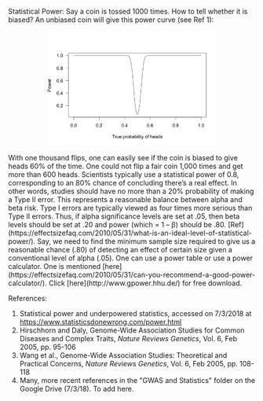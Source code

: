 
Statistical Power: Say a coin is tossed 1000 times. How to tell whether it is biased? An unbiased coin will give this power curve (see Ref 1):
<p align="center">
  <img src=https://github.com/iShankar/Atherosclerosis/blob/master/Statistics/power-curve-1000.png width="350">
</p>
With one thousand flips, one can easily see if the coin is biased to give heads 60% of the time. One could not flip a fair coin 1,000 times and get more than 600 heads. Scientists typically use a statistical power of 0.8, corresponding to an 80% chance of concluding there’s a real effect. In other words, studies should have no more than a 20% probability of making a Type II error. This represents a reasonable balance between alpha and beta risk. Type I errors are typically viewed as four times more serious than Type II errors. Thus, if alpha significance levels are set at .05, then beta levels should be set at .20 and power (which = 1 – β) should be .80.  [Ref](https://effectsizefaq.com/2010/05/31/what-is-an-ideal-level-of-statistical-power/). Say, we need to find the minimum sample size required to give us a reasonable chance (.80) of detecting an effect of certain size given a conventional level of alpha (.05). One can use a power table or use a power calculator. One is mentioned [here](https://effectsizefaq.com/2010/05/31/can-you-recommend-a-good-power-calculator/). Click [here](http://www.gpower.hhu.de/) for free download.   

References:
 1. Statistical power and underpowered statistics, accessed on 7/3/2018 at https://www.statisticsdonewrong.com/power.html
 2. Hirschhorn and Daly, Genome-Wide Association Studies for Common Diseases and Complex Traits, *Nature Reviews Genetics*, Vol. 6, Feb 2005, pp. 95-106
 3. Wang et al., Genome-Wide Association Studies: Theoretical and Practical Concerns, *Nature Reviews Genetics*, Vol. 6, Feb 2005, pp. 108-118
 4. Many, more recent references in the "GWAS and Statistics" folder on the Google Drive (7/3/18). To add here. 
